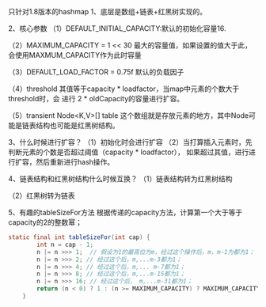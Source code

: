 只针对1.8版本的hashmap
1、底层是数组+链表+红黑树实现的。

2、核心参数
（1）DEFAULT_INITIAL_CAPACITY:默认的初始化容量16.

（2）MAXIMUM_CAPACITY = 1 << 30
最大的容量值，如果设置的值大于此，会使用MAXMUM_CAPACITY作为此时容量

（3）DEFAULT_LOAD_FACTOR = 0.75f
默认的负载因子

（4）threshold
其值等于capacity * loadfactor，当map中元素的个数大于threshold时，会
进行 2 * oldCapacity的容量进行扩容。

（5）transient Node<K,V>[] table
这个数组就是存放元素的地方，其中Node可能是链表结构也可能是红黑树结构。

3、什么时候进行扩容？
（1）初始化时会进行扩容
（2）当打算插入元素时，先判断元素的个数是否超过阈值（capacity * loadfactor），
如果超过其值，进行进行扩容，然后重新进行hash操作。

4、链表结构和红黑树结构什么时候互换？
（1）链表结构转为红黑树结构

（2）红黑树转为链表

5、有趣的tableSizeFor方法
根据传递的capacity方法，计算第一个大于等于capacity的2的整数幂；
```java
static final int tableSizeFor(int cap) {
        int n = cap - 1;
        n |= n >>> 1;  // 假设为1的最高位为m，经过这个操作后，m，m-1为都为1；
        n |= n >>> 2; // 经过这个后，m,...m-3都为1；
        n |= n >>> 4; // 经过这个后，m,... m-7都为1；
        n |= n >>> 8; // 经过这个后，m,...m-15都为1；
        n |= n >>> 16; // 经过这个后， m,...m-31都为1；
        return (n < 0) ? 1 : (n >= MAXIMUM_CAPACITY) ? MAXIMUM_CAPACITY : n + 1;
    }
```
